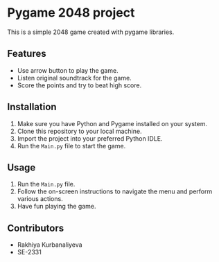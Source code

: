 # Pygame 2048 project

This is a simple 2048 game created with pygame libraries.

## Features

- Use arrow button to play the game.
- Listen original soundtrack for the game.
- Score the points and try to beat high score.

## Installation

1. Make sure you have Python and Pygame installed on your system.
2. Clone this repository to your local machine.
3. Import the project into your preferred Python IDLE.
4. Run the `Main.py` file to start the game.

## Usage

1. Run the `Main.py` file.
2. Follow the on-screen instructions to navigate the menu and perform various actions.
3. Have fun playing the game.

## Contributors

- Rakhiya Kurbanaliyeva
- SE-2331

